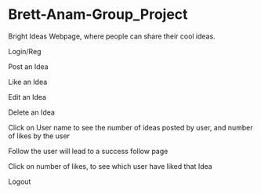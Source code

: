 # Brett-Anam-Group_Project
Bright Ideas Webpage, where people can share their cool ideas. 

Login/Reg

Post an Idea

Like an Idea

Edit an Idea

Delete an Idea

Click on User name to see the number of ideas posted by user, and number of likes by the user

Follow the user will lead to a success follow page

Click on number of likes, to see which user have liked that Idea

Logout
